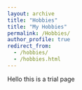 ```yaml
---
layout: archive
title: "Hobbies"
title: "My Hobbies"
permalink: /Hobbies/
author_profile: true
redirect_from: 
  - /hobbies/
  - /hobbies.html
---
```



Hello this is a trial page